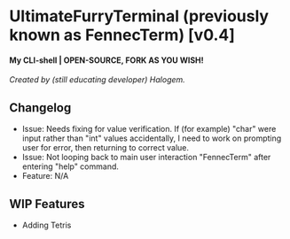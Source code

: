 # UltimateFurryTerminal (previously known as FennecTerm) [v0.4]
#### My CLI-shell | OPEN-SOURCE, FORK AS YOU WISH!

*Created by (still educating developer) Halogem.*

## Changelog
- Issue: Needs fixing for value verification. If (for example) "char" were input rather than "int" values accidentally, I need to work on prompting user for error, then returning to correct value.
- Issue: Not looping back to main user interaction "FennecTerm" after entering "help" command.
- Feature: N/A

## WIP Features
- Adding Tetris
